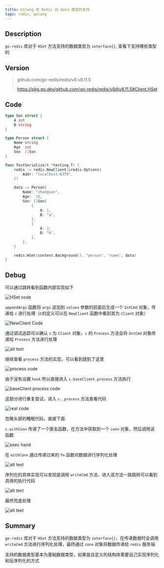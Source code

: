```yaml
---
title: Golang 库 Redis 对 data 类型的支持
tags: redis, golang
---
```


## Description

`go-redis` 库对于 `HSet` 方法支持的数据类型为 `interface{}`, 查看下支持哪些类型的

## Version

> github.com/go-redis/redis/v8 v8.11.5
>
> <https://pkg.go.dev/github.com/go-redis/redis/v8@v8.11.5#Client.HSet>
>

## Code

```go
type Son struct {
    A int
    B string
}

type Person struct {
    Name string
    Age  int
    Son  []Son
}

func TestSerialize(t *testing.T) {
    redis := redis.NewClient(&redis.Options{
        Addr: "localhost:6379",
    })

    data := Person{
        Name: "zhangsan",
        Age:  18,
        Son: []Son{
            {
                A: 1,
                B: "a",
            },
            {
                A: 2,
                B: "b",
            },
        },
    }

    redis.HSet(context.Background(), "person", "name", data)
}
```

## Debug

可以通过跳转看到函数内部实现如下

![HSet code](./Go%20Redis%20Lib%20Serialize%20Struct/image.png)

`appendArgs` 函数将 `args` 追加到 `values` 参数的前面后生成一个 `IntCmd` 对象，传递给 `c` 进行处理（c的定义可以在 `NewClient` 函数中看到其为 `Client` 对象）

![NewClient Code](./Go%20Redis%20Lib%20Serialize%20Struct/image-1.png)

通过调试追踪可以确认 `c` 为 `Client` 对象，`c` 的 `Process` 方法会将 `IntCmd` 对象传递给 `Process` 方法进行处理

![alt text](./Go%20Redis%20Lib%20Serialize%20Struct/image-2.png)

继续查看 `process` 方法的实现，可以看到跳到了这里

![process code](./Go%20Redis%20Lib%20Serialize%20Struct/image-3.png)

由于没有设置 `hook` 所以直接进入 `c.baseClient.process` 方法执行

![baseClient process code](./Go%20Redis%20Lib%20Serialize%20Struct/image-4.png)

这部分进行重复尝试，进入 `c._process` 方法查看代码

![real code](./Go%20Redis%20Lib%20Serialize%20Struct/image-5.png)

忽略头部的睡眠代码，直接下面

`c.withConn` 传递了一个匿名函数，在方法中获取到一个 `conn` 对象，然后调用该函数

![exec hand](./Go%20Redis%20Lib%20Serialize%20Struct/image-6.png)

在 `withConn` 通过传递过来的 `fn` 函数对数据进行序列化处理

![alt text](./Go%20Redis%20Lib%20Serialize%20Struct/image-7.png)

序列化的具体实现可以发现是调用 `writeCmd` 方法，进入该方法一路跳转可以看到具体的执行代码

![alt text](./Go%20Redis%20Lib%20Serialize%20Struct/image-8.png)

最终兜底处理

![alt text](./Go%20Redis%20Lib%20Serialize%20Struct/image-9.png)

## Summary

`go-redis` 库对于 `HSet` 方法支持的数据类型为 `interface{}`，在传递数据时会调用 `writeCmd` 方法进行序列化处理，最终通过 `conn` 对象将数据传递给 `redis` 服务端

支持的数据类型基本为基础数据类型，如果是自定义的结构体需要自己实现序列化和反序列化的方式
